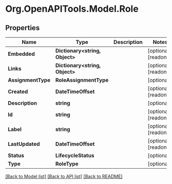 # Org.OpenAPITools.Model.Role

## Properties

Name | Type | Description | Notes
------------ | ------------- | ------------- | -------------
**Embedded** | **Dictionary&lt;string, Object&gt;** |  | [optional] [readonly] 
**Links** | **Dictionary&lt;string, Object&gt;** |  | [optional] [readonly] 
**AssignmentType** | **RoleAssignmentType** |  | [optional] 
**Created** | **DateTimeOffset** |  | [optional] [readonly] 
**Description** | **string** |  | [optional] 
**Id** | **string** |  | [optional] [readonly] 
**Label** | **string** |  | [optional] [readonly] 
**LastUpdated** | **DateTimeOffset** |  | [optional] [readonly] 
**Status** | **LifecycleStatus** |  | [optional] 
**Type** | **RoleType** |  | [optional] 

[[Back to Model list]](../README.md#documentation-for-models) [[Back to API list]](../README.md#documentation-for-api-endpoints) [[Back to README]](../README.md)

